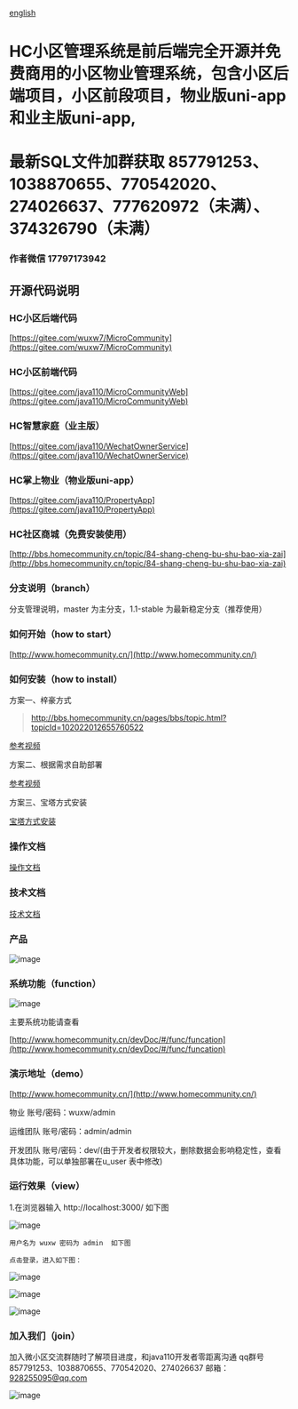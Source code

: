 [english](Readme_en.md)
# HC小区管理系统是前后端完全开源并免费商用的小区物业管理系统，包含小区后端项目，小区前段项目，物业版uni-app和业主版uni-app,
# 最新SQL文件加群获取 857791253、1038870655、770542020、274026637、777620972（未满）、374326790（未满）

### 作者微信 17797173942

## 开源代码说明

### HC小区后端代码
 [https://gitee.com/wuxw7/MicroCommunity](https://gitee.com/wuxw7/MicroCommunity)
### HC小区前端代码
[https://gitee.com/java110/MicroCommunityWeb](https://gitee.com/java110/MicroCommunityWeb)
### HC智慧家庭（业主版）
[https://gitee.com/java110/WechatOwnerService](https://gitee.com/java110/WechatOwnerService)
### HC掌上物业（物业版uni-app）
[https://gitee.com/java110/PropertyApp](https://gitee.com/java110/PropertyApp)

### HC社区商城（免费安装使用）
[http://bbs.homecommunity.cn/topic/84-shang-cheng-bu-shu-bao-xia-zai](http://bbs.homecommunity.cn/topic/84-shang-cheng-bu-shu-bao-xia-zai)

### 分支说明（branch）

分支管理说明，master 为主分支，1.1-stable 为最新稳定分支（推荐使用）


### 如何开始（how to start）

[http://www.homecommunity.cn/](http://www.homecommunity.cn/)

### 如何安装（how to install）

方案一、梓豪方式

> http://bbs.homecommunity.cn/pages/bbs/topic.html?topicId=102022012655760522


[参考视频](https://www.bilibili.com/video/BV1Zq4y1c7Ph?spm_id_from=333.999.0.0)

方案二、根据需求自助部署

[参考视频](https://www.bilibili.com/video/BV1N7411E7rf/)

方案三、宝塔方式安装

[宝塔方式安装](http://bbs.homecommunity.cn/pages/bbs/topic.html?topicId=102021110831560082)

### 操作文档

[操作文档](http://www.homecommunity.cn/operateDoc)

### 技术文档

[技术文档](http://www.homecommunity.cn/devDoc)

    
### 产品

   ![image](docs/img/hc.png)

    
### 系统功能（function） 

   ![image](docs/img/func.png)
   
   主要系统功能请查看
     
   [http://www.homecommunity.cn/devDoc/#/func/funcation](http://www.homecommunity.cn/devDoc/#/func/funcation)
  

### 演示地址（demo）

[http://www.homecommunity.cn/](http://www.homecommunity.cn/)

物业 账号/密码：wuxw/admin

运维团队 账号/密码：admin/admin

开发团队 账号/密码：dev/(由于开发者权限较大，删除数据会影响稳定性，查看具体功能，可以单独部署在u_user 表中修改)

### 运行效果（view）
1.在浏览器输入 http://localhost:3000/ 如下图

![image](docs/img/login.png)

    用户名为 wuxw 密码为 admin  如下图

    点击登录，进入如下图：

![image](docs/img/0004.png)

![image](docs/img/index.png)

![image](docs/img/owner.png)


### 加入我们（join）


加入微小区交流群随时了解项目进度，和java110开发者零距离沟通 qq群号 857791253、1038870655、770542020、274026637 邮箱：928255095@qq.com

![image](docs/img/qq.png)



